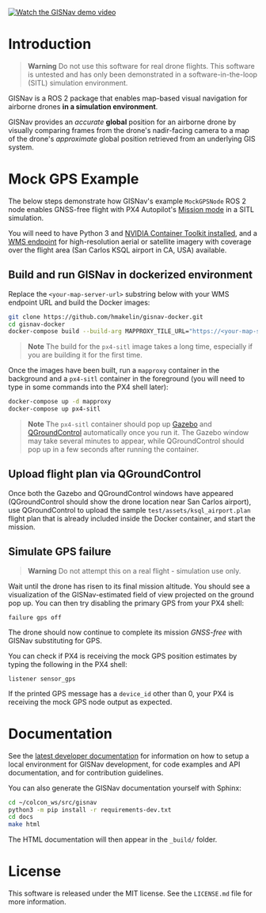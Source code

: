 [![Watch the GISNav demo video](https://img.youtube.com/vi/JAK2DPZC33w/0.jpg)](https://youtu.be/JAK2DPZC33w)

# Introduction

> **Warning** Do not use this software for real drone flights. This software is untested and has only been demonstrated
> in a software-in-the-loop (SITL) simulation environment.

GISNav is a ROS 2 package that enables map-based visual navigation for airborne drones **in a simulation environment**.

GISNav provides an *accurate* **global** position for an airborne drone by visually comparing frames from the drone's 
nadir-facing camera to a map of the drone's *approximate* global position retrieved from an underlying 
GIS system.

# Mock GPS Example

The below steps demonstrate how GISNav's example `MockGPSNode` ROS 2 node enables GNSS-free flight with PX4 Autopilot's 
[Mission mode][1] in a SITL simulation.

You will need to have Python 3 and [NVIDIA Container Toolkit installed][2], and a [WMS endpoint][3] for high-resolution 
aerial or satellite imagery with coverage over the flight area (San Carlos KSQL airport in CA, USA) available.

[1]: https://docs.px4.io/v1.12/en/flight_modes/mission.html

[2]: https://docs.nvidia.com/datacenter/cloud-native/container-toolkit/install-guide.html

[3]: https://hmakelin.github.io/gisnav/pages/setup.html#wms-endpoint

## Build and run GISNav in dockerized environment

Replace the `<your-map-server-url>` substring below with your WMS endpoint URL and build the Docker images:

```bash
git clone https://github.com/hmakelin/gisnav-docker.git
cd gisnav-docker
docker-compose build --build-arg MAPPROXY_TILE_URL="https://<your-map-server-url>/tiles/%(z)s/%(y)s/%(x)s"
```

> **Note** The build for the `px4-sitl` image takes a long time, especially if you are building it for the first time.

Once the images have been built, run a `mapproxy` container in the background and a `px4-sitl` container in the 
foreground (you will need to type in some commands into the PX4 shell later):

```bash
docker-compose up -d mapproxy
docker-compose up px4-sitl
```

> **Note**
> The `px4-sitl` container should pop up [Gazebo][4] and [QGroundControl][5] automatically once you run it. The Gazebo 
> window may take several minutes to appear, while QGroundControl should pop up in a few seconds after running the 
> container.

[4]: https://gazebosim.org/home

[5]: https://qgroundcontrol.com/

## Upload flight plan via QGroundControl

Once both the Gazebo and QGroundControl windows have appeared (QGroundControl should show the drone location near San 
Carlos airport), use QGroundControl to upload the sample `test/assets/ksql_airport.plan` flight plan that is already 
included inside the Docker container, and start the mission.

## Simulate GPS failure

> **Warning** Do not attempt this on a real flight - simulation use only.

Wait until the drone has risen to its final mission altitude. You should see a visualization of the GISNav-estimated 
field of view projected on the ground pop up. You can then try disabling the primary GPS from your PX4 shell:

```
failure gps off
```

The drone should now continue to complete its mission *GNSS-free* with GISNav substituting for GPS.

You can check if PX4 is receiving the mock GPS position estimates by typing the following in the PX4 shell:

```
listener sensor_gps
```

If the printed GPS message has a `device_id` other than 0, your PX4 is receiving the mock GPS node output as expected.

# Documentation

See the [latest developer documentation][8] for information on how to setup a local environment for GISNav development, 
for code examples and API documentation, and for contribution guidelines.

You can also generate the GISNav documentation yourself with Sphinx:

```bash
cd ~/colcon_ws/src/gisnav
python3 -m pip install -r requirements-dev.txt
cd docs
make html
```

The HTML documentation will then appear in the `_build/` folder.

[8]: https://hmakelin.github.io/gisnav

# License

This software is released under the MIT license. See the `LICENSE.md` file for more information.
